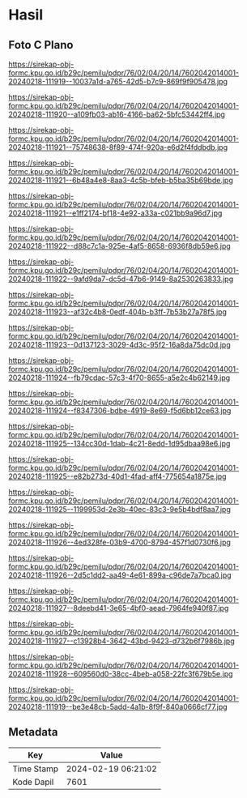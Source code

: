 # Hasil

## Foto C Plano

https://sirekap-obj-formc.kpu.go.id/b29c/pemilu/pdpr/76/02/04/20/14/7602042014001-20240218-111919--10037a1d-a765-42d5-b7c9-869f9f905478.jpg

https://sirekap-obj-formc.kpu.go.id/b29c/pemilu/pdpr/76/02/04/20/14/7602042014001-20240218-111920--a109fb03-ab16-4166-ba62-5bfc53442ff4.jpg

https://sirekap-obj-formc.kpu.go.id/b29c/pemilu/pdpr/76/02/04/20/14/7602042014001-20240218-111921--75748638-8f89-474f-920a-e6d2f4fddbdb.jpg

https://sirekap-obj-formc.kpu.go.id/b29c/pemilu/pdpr/76/02/04/20/14/7602042014001-20240218-111921--6b48a4e8-8aa3-4c5b-bfeb-b5ba35b69bde.jpg

https://sirekap-obj-formc.kpu.go.id/b29c/pemilu/pdpr/76/02/04/20/14/7602042014001-20240218-111921--e1ff2174-bf18-4e92-a33a-c021bb9a96d7.jpg

https://sirekap-obj-formc.kpu.go.id/b29c/pemilu/pdpr/76/02/04/20/14/7602042014001-20240218-111922--d88c7c1a-925e-4af5-8658-6936f8db59e6.jpg

https://sirekap-obj-formc.kpu.go.id/b29c/pemilu/pdpr/76/02/04/20/14/7602042014001-20240218-111922--9afd9da7-dc5d-47b6-9149-8a2530263833.jpg

https://sirekap-obj-formc.kpu.go.id/b29c/pemilu/pdpr/76/02/04/20/14/7602042014001-20240218-111923--af32c4b8-0edf-404b-b3ff-7b53b27a78f5.jpg

https://sirekap-obj-formc.kpu.go.id/b29c/pemilu/pdpr/76/02/04/20/14/7602042014001-20240218-111923--0d137123-3029-4d3c-95f2-16a8da75dc0d.jpg

https://sirekap-obj-formc.kpu.go.id/b29c/pemilu/pdpr/76/02/04/20/14/7602042014001-20240218-111924--fb79cdac-57c3-4f70-8655-a5e2c4b62149.jpg

https://sirekap-obj-formc.kpu.go.id/b29c/pemilu/pdpr/76/02/04/20/14/7602042014001-20240218-111924--f8347306-bdbe-4919-8e69-f5d6bb12ce63.jpg

https://sirekap-obj-formc.kpu.go.id/b29c/pemilu/pdpr/76/02/04/20/14/7602042014001-20240218-111925--134cc30d-1dab-4c21-8edd-1d95dbaa98e6.jpg

https://sirekap-obj-formc.kpu.go.id/b29c/pemilu/pdpr/76/02/04/20/14/7602042014001-20240218-111925--e82b273d-40d1-4fad-aff4-775654a1875e.jpg

https://sirekap-obj-formc.kpu.go.id/b29c/pemilu/pdpr/76/02/04/20/14/7602042014001-20240218-111925--1199953d-2e3b-40ec-83c3-9e5b4bdf8aa7.jpg

https://sirekap-obj-formc.kpu.go.id/b29c/pemilu/pdpr/76/02/04/20/14/7602042014001-20240218-111926--4ed328fe-03b9-4700-8794-457f1d0730f6.jpg

https://sirekap-obj-formc.kpu.go.id/b29c/pemilu/pdpr/76/02/04/20/14/7602042014001-20240218-111926--2d5c1dd2-aa49-4e61-899a-c96de7a7bca0.jpg

https://sirekap-obj-formc.kpu.go.id/b29c/pemilu/pdpr/76/02/04/20/14/7602042014001-20240218-111927--8deebd41-3e65-4bf0-aead-7964fe940f87.jpg

https://sirekap-obj-formc.kpu.go.id/b29c/pemilu/pdpr/76/02/04/20/14/7602042014001-20240218-111927--c13928b4-3642-43bd-9423-d732b6f7986b.jpg

https://sirekap-obj-formc.kpu.go.id/b29c/pemilu/pdpr/76/02/04/20/14/7602042014001-20240218-111928--609560d0-38cc-4beb-a058-22fc3f679b5e.jpg

https://sirekap-obj-formc.kpu.go.id/b29c/pemilu/pdpr/76/02/04/20/14/7602042014001-20240218-111919--be3e48cb-5add-4a1b-8f9f-840a0666cf77.jpg


## Metadata

| Key        | Value               |
| ---------- | ------------------- |
| Time Stamp | 2024-02-19 06:21:02 |
| Kode Dapil | 7601                |



